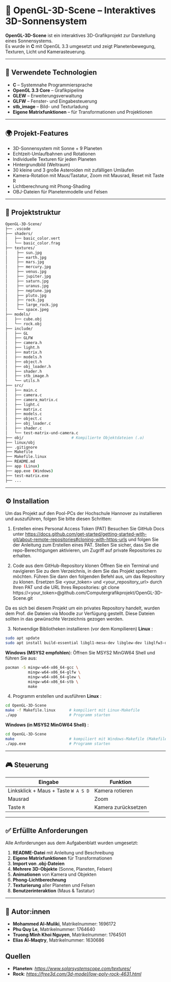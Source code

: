 
# 🧊 OpenGL-3D-Scene – Interaktives 3D-Sonnensystem

**OpenGL-3D-Scene** ist ein interaktives 3D-Grafikprojekt zur Darstellung eines Sonnensystems.  
Es wurde in **C** mit OpenGL 3.3 umgesetzt und zeigt Planetenbewegung, Texturen, Licht und Kamerasteuerung.

---

## 🔧 Verwendete Technologien

- **C** – Systemnahe Programmiersprache
- **OpenGL 3.3 Core** – Grafikpipeline
- **GLEW** – Erweiterungsverwaltung
- **GLFW** – Fenster- und Eingabesteuerung
- **stb_image** – Bild- und Texturladung
- **Eigene Matrixfunktionen** – für Transformationen und Projektionen

---

## 🌍 Projekt-Features

- 3D-Sonnensystem mit Sonne + 9 Planeten  
- Echtzeit-Umlaufbahnen und Rotationen  
- Individuelle Texturen für jeden Planeten  
- Hintergrundbild (Weltraum)  
- 30 kleine und 3 große Asteroiden mit zufälligen Umläufen  
- Kamera-Rotation mit Maus/Tastatur, Zoom mit Mausrad, Reset mit Taste R  
- Lichtberechnung mit Phong-Shading  
- OBJ-Dateien für Planetenmodelle und Felsen

---

## 📁 Projektstruktur

```bash
OpenGL-3D-Scene/
├── .vscode
├── shaders/
│   ├── basic_color.vert
│   └── basic_color.frag
├── textures/
│    ├── sun.jpg
│    ├── earth.jpg
│    ├── mars.jpg
│    ├── mercury.jpg
│    ├── venus.jpg
│    ├── jupiter.jpg
│    ├── saturn.jpg
│    ├── uranus.jpg
│    ├── neptune.jpg
│    ├── pluto.jpg
│    ├── rock.jpg
│    ├── large_rock.jpg
│    └── space.jpeg
├── models/
│   ├── cube.obj
│   └── rock.obj
├── include/
│   ├── GL
│   ├── GLFW
│   ├── camera.h
│   ├── light.h
│   ├── matrix.h
│   ├── models.h
│   ├── object.h
│   ├── obj_loader.h
│   ├── shader.h
│   ├── stb_image.h
│   └── utils.h
├── src/
│   ├── main.c
│   ├── camera.c
│   ├── camera_matrix.c
│   ├── light.c
│   ├── matrix.c
│   ├── models.c
│   ├── object.c
│   ├── obj_loader.c
│   ├── shader.c
│   └── test-matrix-und-camera.c
├── obj/                     # Kompilierte Objektdateien (.o)
├── linux/obj
├── .gitignore
├── Makefile
├── Makefile.linux
├── README.md
├── app (Linux)
├── app.exe (Windows)
├── test-matrix.exe
├── ...


```

---

## ⚙️ Installation
Um das Projekt auf den Pool-PCs der Hochschule Hannover zu installieren und auszuführen, folgen Sie bitte diesen Schritten:

1. Erstellen eines Personal Access Token (PAT)
Besuchen Sie GitHub Docs unter https://docs.github.com/get-started/getting-started-with-git/about-remote-repositories#cloning-with-https-urls und folgen Sie der Anleitung zum Erstellen eines PAT. Stellen Sie sicher, dass Sie die repo-Berechtigungen aktivieren, um Zugriff auf private Repositories zu erhalten.

2. Code aus dem GitHub-Repository klonen
Öffnen Sie ein Terminal und navigieren Sie zu dem Verzeichnis, in dem Sie das Projekt speichern möchten. Führen Sie dann den folgenden Befehl aus, um das Repository zu klonen. Ersetzen Sie <your_token> und <your_repository_url> durch Ihren PAT und die URL Ihres Repositories:
git clone https://<your_token>@github.com/Computergrafikprojekt/OpenGL-3D-Scene.git

Da es sich bei diesem Projekt um ein privates Repository handelt, wurden dem Prof. die Dateien via Moodle zur Verfügung gestellt. Diese Dateien sollten in das gewünschte Verzeichnis gezogen werden.

3. Notwendige Bibliotheken installieren (vor dem Kompilieren)
**Linux** :
```bash
sudo apt update
sudo apt install build-essential libgl1-mesa-dev libglew-dev libglfw3-dev
```
**Windows (MSYS2 empfohlen**):
Öffnen Sie MSYS2 MinGW64 Shell und führen Sie aus:
```bash
pacman -S mingw-w64-x86_64-gcc \
          mingw-w64-x86_64-glfw \
          mingw-w64-x86_64-glew \
          mingw-w64-x86_64-stb \
          make
```
4. Programm erstellen und ausführen
**Linux** :
```bash
cd OpenGL-3D-Scene
make -f Makefile.linux      # kompiliert mit Linux-Makefile
./app                       # Programm starten
```
**Windows (in MSYS2 MinGW64 Shell)** :
```bash
cd OpenGL-3D-Scene
make                        # kompiliert mit Windows-Makefile (Makefile)
./app.exe                   # Programm starten
```

---

## 🎮 Steuerung

| Eingabe         | Funktion                        |
|----------------|----------------------------------|
| Linksklick + Maus + Taste `W A S D` | Kamera rotieren                 |
| Mausrad         | Zoom                            |
| Taste `R`       | Kamera zurücksetzen             |

---

## ✅ Erfüllte Anforderungen

Alle Anforderungen aus dem Aufgabenblatt wurden umgesetzt:

1. **README-Datei** mit Anleitung und Beschreibung  
2. **Eigene Matrixfunktionen** für Transformationen  
3. **Import von .obj-Dateien**  
4. **Mehrere 3D-Objekte** (Sonne, Planeten, Felsen)  
5. **Animationen** von Kamera und Objekten  
6. **Phong-Lichtberechnung**  
7. **Texturierung** aller Planeten und Felsen  
8. **Benutzerinteraktion** (Maus & Tastatur)

---

## 👤 Autor:innen

- **Mohammed Al-Muliki**, Matrikelnummer: 1696172  
- **Phu Quy Le**, Matrikelnummer: 1764640  
- **Truong Minh Khoi Nguyen**, Matrikelnummer: 1764501  
- **Elias Al-Maqtry**, Matrikelnummer: 1630686

## Quellen
- **Planeten**: _https://www.solarsystemscope.com/textures/_
- **Rock**: _https://free3d.com/3d-model/low-poly-rock-4631.html_

